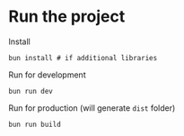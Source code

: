 # Run the project

Install

```
bun install # if additional libraries
```

Run for development

```
bun run dev
```

Run for production (will generate `dist` folder)

```
bun run build
```
